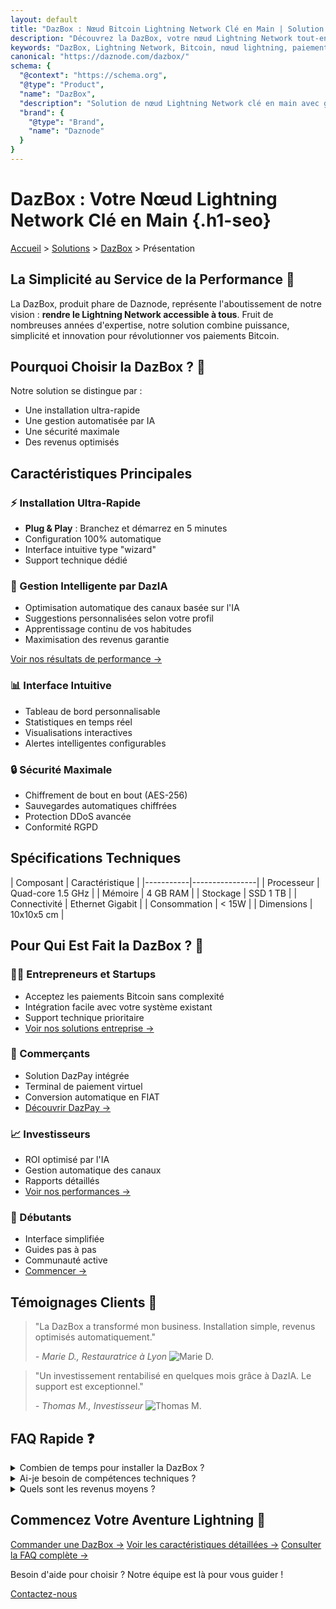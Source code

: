 ```yaml
---
layout: default
title: "DazBox : Nœud Bitcoin Lightning Network Clé en Main | Solution Professionnelle | Daznode"
description: "Découvrez la DazBox, votre nœud Lightning Network tout-en-un géré par IA. Installation en 5 minutes, revenus optimisés automatiquement. Solution idéale pour entrepreneurs et commerçants."
keywords: "DazBox, Lightning Network, Bitcoin, nœud lightning, paiement bitcoin, DazIA, crypto-monnaie"
canonical: "https://daznode.com/dazbox/"
schema: {
  "@context": "https://schema.org",
  "@type": "Product",
  "name": "DazBox",
  "description": "Solution de nœud Lightning Network clé en main avec gestion automatisée par IA",
  "brand": {
    "@type": "Brand",
    "name": "Daznode"
  }
}
---
```


# DazBox : Votre Nœud Lightning Network Clé en Main {.h1-seo}

<nav class="breadcrumbs" aria-label="fil d'ariane">
  <a href="/">Accueil</a> > 
  <a href="/solutions/">Solutions</a> > 
  <a href="/solutions/dazbox/">DazBox</a> > 
  <span>Présentation</span>
</nav>

## La Simplicité au Service de la Performance 🚀

La DazBox, produit phare de Daznode, représente l'aboutissement de notre vision : **rendre le Lightning Network accessible à tous**. Fruit de nombreuses années d'expertise, notre solution combine puissance, simplicité et innovation pour révolutionner vos paiements Bitcoin.

## Pourquoi Choisir la DazBox ? 🤔

Notre solution se distingue par :
- Une installation ultra-rapide
- Une gestion automatisée par IA
- Une sécurité maximale
- Des revenus optimisés

## Caractéristiques Principales

### ⚡ Installation Ultra-Rapide
- **Plug & Play** : Branchez et démarrez en 5 minutes
- Configuration 100% automatique
- Interface intuitive type "wizard"
- Support technique dédié

### 🤖 Gestion Intelligente par DazIA
- Optimisation automatique des canaux basée sur l'IA
- Suggestions personnalisées selon votre profil
- Apprentissage continu de vos habitudes
- Maximisation des revenus garantie

[Voir nos résultats de performance →](/dazbox/performance/)

### 📊 Interface Intuitive
- Tableau de bord personnalisable
- Statistiques en temps réel
- Visualisations interactives
- Alertes intelligentes configurables

### 🔒 Sécurité Maximale
- Chiffrement de bout en bout (AES-256)
- Sauvegardes automatiques chiffrées
- Protection DDoS avancée
- Conformité RGPD

## Spécifications Techniques

<div class="specs-table">
| Composant | Caractéristique |
|-----------|----------------|
| Processeur | Quad-core 1.5 GHz |
| Mémoire | 4 GB RAM |
| Stockage | SSD 1 TB |
| Connectivité | Ethernet Gigabit |
| Consommation | < 15W |
| Dimensions | 10x10x5 cm |
</div>

## Pour Qui Est Fait la DazBox ? 🎯

### 👨‍💼 Entrepreneurs et Startups
- Acceptez les paiements Bitcoin sans complexité
- Intégration facile avec votre système existant
- Support technique prioritaire
- [Voir nos solutions entreprise →](/solutions/dazbox/enterprise/)

### 🏪 Commerçants
- Solution DazPay intégrée
- Terminal de paiement virtuel
- Conversion automatique en FIAT
- [Découvrir DazPay →](/solutions/dazpay/)

### 📈 Investisseurs
- ROI optimisé par l'IA
- Gestion automatique des canaux
- Rapports détaillés
- [Voir nos performances →](/solutions/dazbox/roi/)

### 🌱 Débutants
- Interface simplifiée
- Guides pas à pas
- Communauté active
- [Commencer →](/premiers-pas/dazbox/)

## Témoignages Clients 💬

<div class="testimonials">
  <blockquote class="testimonial">
    <p>"La DazBox a transformé mon business. Installation simple, revenus optimisés automatiquement."</p>
    <footer>
      <cite>- Marie D., Restauratrice à Lyon</cite>
      <img src="/assets/images/testimonials/marie-d.jpg" alt="Marie D." loading="lazy">
    </footer>
  </blockquote>

  <blockquote class="testimonial">
    <p>"Un investissement rentabilisé en quelques mois grâce à DazIA. Le support est exceptionnel."</p>
    <footer>
      <cite>- Thomas M., Investisseur</cite>
      <img src="/assets/images/testimonials/thomas-m.jpg" alt="Thomas M." loading="lazy">
    </footer>
  </blockquote>
</div>

## FAQ Rapide ❓

<details>
<summary>Combien de temps pour installer la DazBox ?</summary>
L'installation complète prend environ 5 minutes. Tout est automatisé !
</details>

<details>
<summary>Ai-je besoin de compétences techniques ?</summary>
Non, la DazBox est conçue pour être utilisée par tous, même sans connaissances techniques.
</details>

<details>
<summary>Quels sont les revenus moyens ?</summary>
Les revenus varient selon votre utilisation, mais nos utilisateurs constatent en moyenne un ROI de 10-15% annuel.
</details>

## Commencez Votre Aventure Lightning 🚀

<div class="cta-container">
  <a href="/solutions/dazbox/order/" class="cta-primary">Commander une DazBox →</a>
  <a href="/solutions/dazbox/features/" class="cta-secondary">Voir les caractéristiques détaillées →</a>
  <a href="/dazbox/faq/" class="cta-secondary">Consulter la FAQ complète →</a>
</div>

<div class="contact-support">
  <p>Besoin d'aide pour choisir ? Notre équipe est là pour vous guider !</p>
  <a href="/contact/" class="support-button">Contactez-nous</a>
</div> 